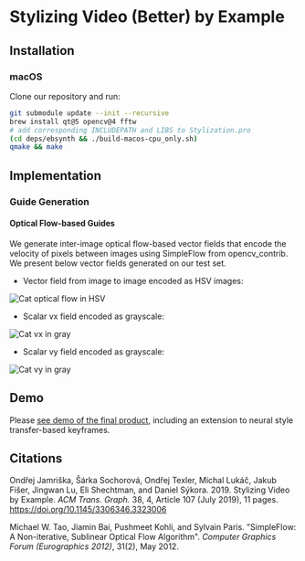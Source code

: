 # Stylizing Video (Better) by Example

## Installation

### macOS

Clone our repository and run:

```sh
git submodule update --init --recursive
brew install qt@5 opencv@4 fftw
# add corresponding INCLUDEPATH and LIBS to Stylization.pro
(cd deps/ebsynth && ./build-macos-cpu_only.sh)
qmake && make
```

## Implementation

### Guide Generation

#### Optical Flow-based Guides

We generate inter-image optical flow-based vector fields that encode the velocity of pixels
between images using SimpleFlow from opencv_contrib. We present below vector fields generated on our test set.

* Vector field from image to image encoded as HSV images:

![Cat optical flow in HSV](https://media.giphy.com/media/dxHtk041o3VlaS8NCL/giphy.gif)

* Scalar vx field encoded as grayscale:

![Cat vx in gray](https://media.giphy.com/media/mBeo1ENx26fvTFIr9H/giphy.gif)

* Scalar vy field encoded as grayscale:

![Cat vy in gray](https://media.giphy.com/media/mFl7l8vvtbO2cR3aw7/giphy.gif)

## Demo

Please [see demo of the final product](https://www.youtube.com/watch?v=77BxiVeDPSI), including an extension to neural style transfer-based keyframes.

## Citations

Ondřej Jamriška, Šárka Sochorová, Ondřej Texler, Michal Lukáč, Jakub Fišer, Jingwan Lu, Eli Shechtman, and Daniel Sýkora. 2019.
Stylizing Video by Example.
*ACM Trans. Graph.* 38, 4, Article 107 (July 2019), 11 pages. https://doi.org/10.1145/3306346.3323006

Michael W. Tao, Jiamin Bai, Pushmeet Kohli, and Sylvain Paris. "SimpleFlow: A Non-iterative, Sublinear Optical Flow Algorithm".
*Computer Graphics Forum (Eurographics 2012)*, 31(2), May 2012.

